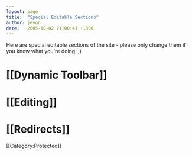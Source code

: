 ```yaml
---
layout: page
title:  "Special Editable Sections"
author: jevon
date:   2005-10-02 21:00:41 +1300
---
```


Here are special editable sections of the site - please only change them if you know what you're doing! ;)

# [[Dynamic Toolbar]]
# [[Editing]]
# [[Redirects]]

[[Category:Protected]]